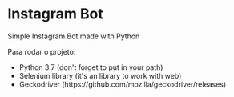 # Instagram Bot
Simple Instagram Bot made with Python

Para rodar o projeto:
<ul>
<li>Python 3.7 (don't forget to put in your path)</code></li>
<li>Selenium library (it's an library to work with web)</code></li>
<li>Geckodriver (https://github.com/mozilla/geckodriver/releases)</code></li>
